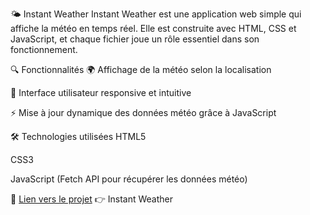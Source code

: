 🌤 Instant Weather
Instant Weather est une application web simple qui affiche la météo en temps réel. Elle est construite avec HTML, CSS et JavaScript, et chaque fichier joue un rôle essentiel dans son fonctionnement.

🔍 Fonctionnalités
🌍 Affichage de la météo selon la localisation

🎨 Interface utilisateur responsive et intuitive

⚡ Mise à jour dynamique des données météo grâce à JavaScript

🛠️ Technologies utilisées
HTML5

CSS3

JavaScript (Fetch API pour récupérer les données météo)

🔗 [Lien vers le projet](https://wafi-by.github.io/Instant-Weather-2/)
👉 Instant Weather 
